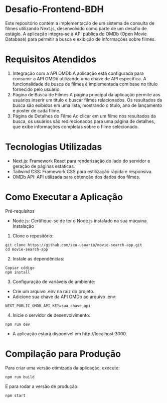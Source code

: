 # Desafio-Frontend-BDH
Este repositório contém a implementação de um sistema de consulta de filmes utilizando Next.js, desenvolvido como parte de um desafio de estágio. A aplicação integra-se à API pública do OMDb (Open Movie Database) para permitir a busca e exibição de informações sobre filmes.

# Requisitos Atendidos
1. Integração com a API OMDb
A aplicação está configurada para consumir a API OMDb utilizando uma chave de API específica.
A funcionalidade de busca de filmes é implementada com base no título fornecido pelo usuário.
2. Página de Busca de Filmes
A página principal da aplicação permite aos usuários inserir um título e buscar filmes relacionados.
Os resultados da busca são exibidos em uma lista, mostrando o título, ano de lançamento e poster de cada filme.
3. Página de Detalhes do Filme
Ao clicar em um filme nos resultados da busca, os usuários são redirecionados para uma página de detalhes, que exibe informações completas sobre o filme selecionado.

# Tecnologias Utilizadas
- Next.js: Framework React para renderização do lado do servidor e geração de páginas estáticas.
- Tailwind CSS: Framework CSS para estilização rápida e responsiva.
- OMDb API: API utilizada para obtenção dos dados dos filmes.
# Como Executar a Aplicação
Pré-requisitos
- Node.js: Certifique-se de ter o Node.js instalado na sua máquina.
Instalação
1. Clone o repositório:
```
git clone https://github.com/seu-usuario/movie-search-app.git
cd movie-search-app
```  
2. Instale as dependências:

```
Copiar código
npm install
```
3. Configuração de variáveis de ambiente:
- Crie um arquivo .env na raiz do projeto.
- Adicione sua chave da API OMDb ao arquivo .env:

```
NEXT_PUBLIC_OMDB_API_KEY=sua_chave_api
```
4. Inicie o servidor de desenvolvimento:

```
npm run dev
```
- A aplicação estará disponível em http://localhost:3000.

# Compilação para Produção
Para criar uma versão otimizada da aplicação, execute:

    npm run build
E para rodar a versão de produção:

    npm start

